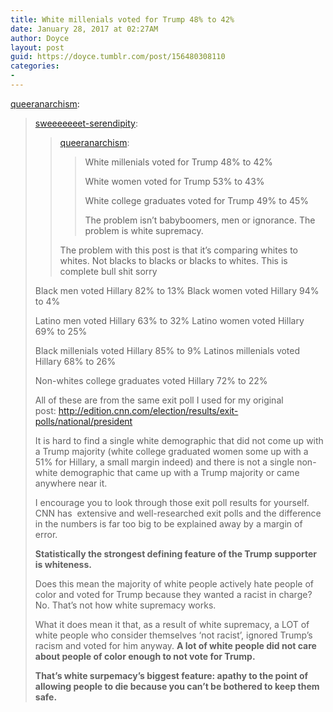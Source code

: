 ```yaml
---
title: White millenials voted for Trump 48% to 42%
date: January 28, 2017 at 02:27AM
author: Doyce
layout: post
guid: https://doyce.tumblr.com/post/156480308110
categories:
- 
--- 
```


<p><a href="http://queeranarchism.tumblr.com/post/156434094813/sweeeeeeet-serendipity-queeranarchism-white" class="tumblr_blog" target="_blank">queeranarchism</a>:</p>

<blockquote>
<p><a href="http://sweeeeeeet-serendipity.tumblr.com/post/156426791655/queeranarchism-white-millenials-voted-for-trump" class="tumblr_blog" target="_blank">sweeeeeeet-serendipity</a>:</p>
<blockquote>
<p><a href="http://queeranarchism.tumblr.com/post/152990089443/white-millenials-voted-for-trump-48-to-42-white" class="tumblr_blog" target="_blank">queeranarchism</a>:</p>
<blockquote>
<p>White millenials voted for Trump 48% to 42% 

White women voted for Trump 53% to 43% 

White college graduates voted for Trump 49% to 45%</p>

<p>The problem isn’t babyboomers, men or ignorance. The problem is white supremacy.</p>
</blockquote>

<p>The problem with this post is that it’s comparing whites to whites. Not blacks to blacks or blacks to whites. This is complete bull shit sorry</p>
</blockquote>
<p>Black men voted Hillary 82% to 13% 
Black women voted Hillary 94% to 4%</p>
<p>Latino men voted Hillary 63% to 32% 
Latino women voted Hillary 69% to 25%</p>
<p>Black millenials voted Hillary 85% to 9% 
Latinos millenials voted Hillary 68% to 26%</p>
<p>Non-whites college graduates voted Hillary 72% to 22% 
 


All of these are from the same exit poll I used for my original post: <a href="http://edition.cnn.com/election/results/exit-polls/national/president" target="_blank">http://edition.cnn.com/election/results/exit-polls/national/president</a></p>
<p>It is hard to find a single white demographic that did not come up with a Trump majority (white college graduated women some up with a 51% for Hillary, a small margin indeed) and there is not a single non-white demographic that came up with a Trump majority or came anywhere near it.  
</p>
<p>

I encourage you to look through those exit poll results for yourself. CNN has  extensive and well-researched exit polls and the difference in the numbers is far too big to be explained away by a margin of error. 
</p>
<p><b>Statistically the strongest defining feature of the Trump supporter is whiteness. </b></p>
<p>Does this mean the majority of white people actively hate people of color and voted for Trump because they wanted a racist in charge? No. That’s not how white supremacy works. </p>
<p>What it does mean it that, as a result of white supremacy, a LOT of white people who consider themselves ‘not racist’, ignored Trump’s racism and voted for him anyway. <b>A lot of white people did not care about people of color enough to not vote for Trump. </b></p>
<p><b>That’s white surpemacy’s biggest feature: apathy to the point of allowing people to die because you can’t be bothered to keep them safe. </b></p>
</blockquote>

<p><img src="http://doycetesterman.com/wp/wp-content/uploads/2017/01/2017-01-28-02.25.040AM.png" alt=""/></p> 
